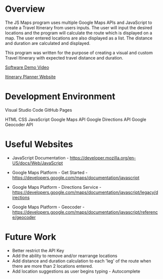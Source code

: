 # Overview

The JS Maps program uses multiple Google Maps APIs and JavaScript to create a Travel Itinerary from users inputs. The user will input the desired locations and the program will calculate the route which is displayed on a map. The user entered locations are also displayed as a list. The distance and duration are calculated and displayed.

This program was written for the purpose of creating a visual and custom Travel Itinerary with expected travel distance and duration.

[Software Demo Video](http://youtube.link.goes.here)

[Itinerary Planner Website](https://ashesmsmith.github.io/JS_Maps/)

# Development Environment

Visual Studio Code
GitHub Pages

HTML
CSS
JavaScript
Google Maps API
Google Directions API
Google Geocoder API

# Useful Websites

- JavaScript Documentation - https://developer.mozilla.org/en-US/docs/Web/JavaScript

- Google Maps Platform - Get Started - https://developers.google.com/maps/documentation/javascript

- Google Maps Platform - Directions Service - https://developers.google.com/maps/documentation/javascript/legacy/directions

- Google Maps Platform - Geocoder - https://developers.google.com/maps/documentation/javascript/reference/geocoder

# Future Work

- Better restrict the API Key
- Add the ability to remove and/or rearrange locations
- Add distance and duration calculation to each 'leg' of the route when there are more than 2 locations entered.
- Add location suggestions as user begins typing - Autocomplete
